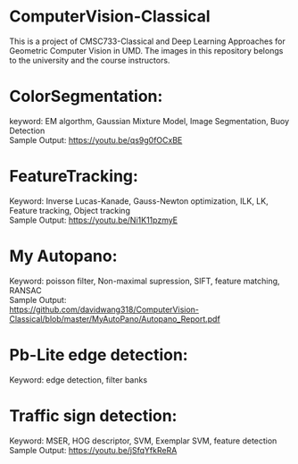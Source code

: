 # ComputerVision-Classical
This is a project of CMSC733-Classical and Deep Learning Approaches for
Geometric Computer Vision in UMD.
The images in this repository belongs to the university and the course instructors.

# ColorSegmentation:
keyword: EM algorthm, Gaussian Mixture Model, Image Segmentation, Buoy Detection   
Sample Output:  https://youtu.be/qs9g0fOCxBE

# FeatureTracking:
Keyword: Inverse Lucas-Kanade, Gauss-Newton optimization, ILK, LK, Feature tracking, Object tracking  
Sample Output:  https://youtu.be/Ni1K11pzmyE

# My Autopano:
Keyword: poisson filter, Non-maximal supression, SIFT, feature matching, RANSAC  
Sample Output:  
https://github.com/davidwang318/ComputerVision-Classical/blob/master/MyAutoPano/Autopano_Report.pdf

# Pb-Lite edge detection:
Keyword: edge detection, filter banks  

# Traffic sign detection:
Keyword: MSER, HOG descriptor, SVM, Exemplar SVM, feature detection  
Sample Output:  https://youtu.be/jSfqYfkReRA
